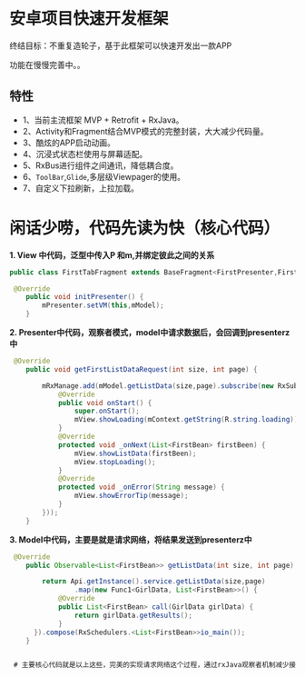 # 安卓项目快速开发框架

  终结目标：不重复造轮子，基于此框架可以快速开发出一款APP

  功能在慢慢完善中。。

  ##  特性
  * 1、当前主流框架 MVP + Retrofit + RxJava。
  * 2、Activity和Fragment结合MVP模式的完整封装，大大减少代码量。
  * 3、酷炫的APP启动动画。
  * 4、沉浸式状态栏使用与屏幕适配。
  * 5、RxBus进行组件之间通讯，降低耦合度。
  * 6、``ToolBar``,``Glide``,多层级Viewpager的使用。
  * 7、自定义下拉刷新，上拉加载。

# 闲话少唠，代码先读为快（核心代码）
**1. View 中代码，泛型中传入P 和m,并绑定彼此之间的关系**
````java
public class FirstTabFragment extends BaseFragment<FirstPresenter,FirstModel>

 @Override
    public void initPresenter() {
        mPresenter.setVM(this,mModel);
    }
````
**2. Presenter中代码，观察者模式，model中请求数据后，会回调到presenterz中**
````java
 @Override
    public void getFirstListDataRequest(int size, int page) {

        mRxManage.add(mModel.getListData(size,page).subscribe(new RxSubscriber<List<FirstBean>>(mContext,false) {
            @Override
            public void onStart() {
                super.onStart();
                mView.showLoading(mContext.getString(R.string.loading));
            }
            @Override
            protected void _onNext(List<FirstBean> firstBeen) {
                mView.showListData(firstBeen);
                mView.stopLoading();
            }
            @Override
            protected void _onError(String message) {
                mView.showErrorTip(message);
            }
        }));
    }
````
  **3. Model中代码，主要是就是请求网络，将结果发送到presenterz中**
  ````java
   @Override
      public Observable<List<FirstBean>> getListData(int size, int page) {

          return Api.getInstance().service.getListData(size,page)
                  .map(new Func1<GirlData, List<FirstBean>>() {
              @Override
              public List<FirstBean> call(GirlData girlData) {
                  return girlData.getResults();
              }
        }).compose(RxSchedulers.<List<FirstBean>>io_main());
      }


   # 主要核心代码就是以上这些，完美的实现请求网络这个过程，通过rxJava观察者机制减少接口的使用，大大减少代码中无用的类！